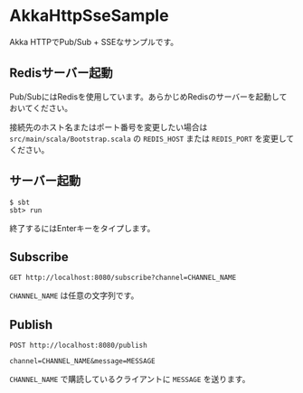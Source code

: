 # AkkaHttpSseSample

Akka HTTPでPub/Sub + SSEなサンプルです。

## Redisサーバー起動

Pub/SubにはRedisを使用しています。あらかじめRedisのサーバーを起動しておいてください。

接続先のホスト名またはポート番号を変更したい場合は `src/main/scala/Bootstrap.scala` の `REDIS_HOST` または `REDIS_PORT` を変更してください。

## サーバー起動

```
$ sbt
sbt> run
```

終了するにはEnterキーをタイプします。

## Subscribe

```
GET http://localhost:8080/subscribe?channel=CHANNEL_NAME
```

`CHANNEL_NAME` は任意の文字列です。

## Publish

```
POST http://localhost:8080/publish

channel=CHANNEL_NAME&message=MESSAGE
```

`CHANNEL_NAME` で購読しているクライアントに `MESSAGE` を送ります。
